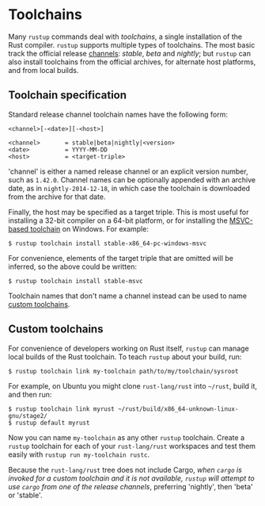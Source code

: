 # Toolchains

Many `rustup` commands deal with *toolchains*, a single installation of the
Rust compiler. `rustup` supports multiple types of toolchains. The most basic
track the official release [channels]: *stable*, *beta* and *nightly*; but
`rustup` can also install toolchains from the official archives, for alternate
host platforms, and from local builds.

[channels]: channels.md

## Toolchain specification

Standard release channel toolchain names have the following form:

```
<channel>[-<date>][-<host>]

<channel>       = stable|beta|nightly|<version>
<date>          = YYYY-MM-DD
<host>          = <target-triple>
```

'channel' is either a named release channel or an explicit version number,
such as `1.42.0`. Channel names can be optionally appended with an archive
date, as in `nightly-2014-12-18`, in which case the toolchain is downloaded
from the archive for that date.

Finally, the host may be specified as a target triple. This is most useful for
installing a 32-bit compiler on a 64-bit platform, or for installing the
[MSVC-based toolchain][msvc-toolchain] on Windows. For example:

```console
$ rustup toolchain install stable-x86_64-pc-windows-msvc
```

For convenience, elements of the target triple that are omitted will be
inferred, so the above could be written:

```console
$ rustup toolchain install stable-msvc
```

Toolchain names that don't name a channel instead can be used to name [custom
toolchains](#custom-toolchains).

[msvc-toolchain]: https://www.rust-lang.org/tools/install?platform_override=win

## Custom toolchains

For convenience of developers working on Rust itself, `rustup` can manage
local builds of the Rust toolchain. To teach `rustup` about your build, run:

```console
$ rustup toolchain link my-toolchain path/to/my/toolchain/sysroot
```

For example, on Ubuntu you might clone `rust-lang/rust` into `~/rust`, build
it, and then run:

```console
$ rustup toolchain link myrust ~/rust/build/x86_64-unknown-linux-gnu/stage2/
$ rustup default myrust
```

Now you can name `my-toolchain` as any other `rustup` toolchain. Create a
`rustup` toolchain for each of your `rust-lang/rust` workspaces and test them
easily with `rustup run my-toolchain rustc`.

Because the `rust-lang/rust` tree does not include Cargo, *when `cargo` is
invoked for a custom toolchain and it is not available, `rustup` will attempt
to use `cargo` from one of the release channels*, preferring 'nightly', then
'beta' or 'stable'.
